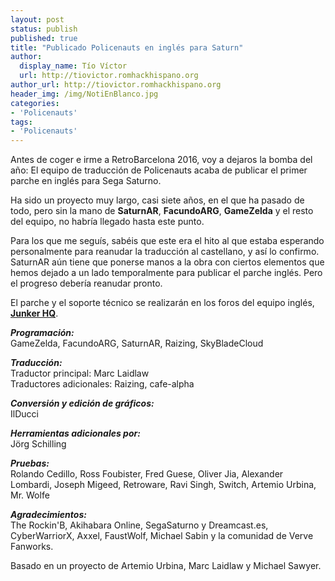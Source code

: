 ```yaml
---
layout: post
status: publish
published: true
title: "Publicado Policenauts en inglés para Saturn"
author:
  display_name: Tío Víctor
  url: http://tiovictor.romhackhispano.org
author_url: http://tiovictor.romhackhispano.org
header_img: /img/NotiEnBlanco.jpg
categories:
- 'Policenauts'
tags:
- 'Policenauts'
---
```


Antes de coger e irme a RetroBarcelona 2016, voy a dejaros la bomba del año: El equipo de traducción de 
Policenauts acaba de publicar el primer parche en inglés para Sega Saturno.

Ha sido un proyecto muy largo, casi siete años, en el que ha pasado de todo, pero sin la mano de **SaturnAR**,
**FacundoARG**, **GameZelda** y el resto del equipo, no habría llegado hasta este punto.

Para los que me seguís, sabéis que este era el hito al que estaba esperando personalmente para reanudar la 
traducción al castellano, y así lo confirmo. SaturnAR aún tiene que ponerse manos a la obra con ciertos elementos
que hemos dejado a un lado temporalmente para publicar el parche inglés. Pero el progreso debería reanudar 
pronto.

El parche y el soporte técnico se realizarán en los foros del equipo inglés, <strong><a href="http://forums.junkerhq.net/viewforum.php?f=2">Junker HQ</a></strong>.

_**Programación:**_  
GameZelda, FacundoARG, SaturnAR, Raizing, SkyBladeCloud

_**Traducción:**_  
Traductor principal: Marc Laidlaw  
Traductores adicionales: Raizing, cafe-alpha

_**Conversión y edición de gráficos:**_  
IlDucci

_**Herramientas adicionales por:**_  
Jörg Schilling

_**Pruebas:**_  
Rolando Cedillo, Ross Foubister, Fred Guese, Oliver Jia, Alexander Lombardi, Joseph Migeed, Retroware, Ravi Singh, Switch, Artemio Urbina, Mr. Wolfe

_**Agradecimientos:**_  
The Rockin'B, Akihabara Online, SegaSaturno y Dreamcast.es, CyberWarriorX, Axxel, FaustWolf, Michael Sabin y la comunidad de Verve Fanworks.

Basado en un proyecto de Artemio Urbina, Marc Laidlaw y Michael Sawyer.